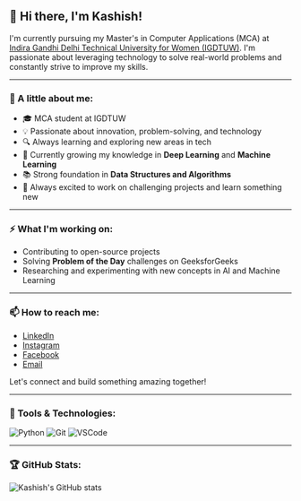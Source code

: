 ## 👋 Hi there, I'm Kashish!

I'm currently pursuing my Master's in Computer Applications (MCA) at [Indira Gandhi Delhi Technical University for Women (IGDTUW)](https://www.igdtuw.ac.in/). I'm passionate about leveraging technology to solve real-world problems and constantly strive to improve my skills.

---

### 🌟 A little about me:
- 🎓 MCA student at IGDTUW
- 💡 Passionate about innovation, problem-solving, and technology
- 🔍 Always learning and exploring new areas in tech
- 🌱 Currently growing my knowledge in **Deep Learning** and **Machine Learning**
- 📚 Strong foundation in **Data Structures and Algorithms**
- 🧠 Always excited to work on challenging projects and learn something new

---

### ⚡️ What I'm working on:
- Contributing to open-source projects
- Solving **Problem of the Day** challenges on GeeksforGeeks
- Researching and experimenting with new concepts in AI and Machine Learning

---

### 📫 How to reach me:
- [LinkedIn](https://www.linkedin.com/in/kashish-juneja-756673209)  
- [Instagram](https://www.instagram.com/kashishjuneja_1010/)  
- [Facebook](https://www.facebook.com/KashishJuneja921/)
- [Email](mailto:kashishjuneja1010@gmail.com/)

Let's connect and build something amazing together!

---

### 🔧 Tools & Technologies:
![Python](https://img.shields.io/badge/Python-3670A0?style=for-the-badge&logo=python&logoColor=ffdd54)
![Git](https://img.shields.io/badge/-Git-F05032?style=for-the-badge&logo=git&logoColor=white)
![VSCode](https://img.shields.io/badge/VSCode-007ACC?style=for-the-badge&logo=visual-studio-code&logoColor=white)

---

### 🏆 GitHub Stats:
![Kashish's GitHub stats](https://github-readme-stats.vercel.app/api?username=your-username&show_icons=true&theme=radical)
